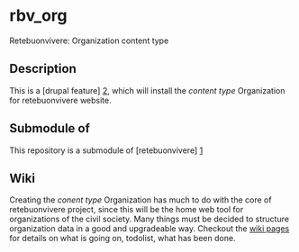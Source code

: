 rbv_org
=======
Retebuonvivere: Organization content type

Description
-----------
This is a [drupal feature] [2], which will install the *content type* Organization for retebuonvivere website. 

Submodule of
------------
This repository is a submodule of [retebuonvivere] [1]

Wiki
----
Creating the *conent type* Organization has much to do with the core of retebuonvivere project, since this will be the home web tool for organizations of the civil society.
Many things must be decided to structure organization data in a good and upgradeable way.
Checkout the [wiki pages][3] for details on what is going on, todolist, what has been done.

[1]: https://github.com/fonzy85vr/retebuonvivere
[2]: https://drupal.org/project/features
[3]: https://github.com/miromarchi/rbv_org/wiki
